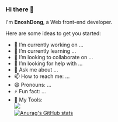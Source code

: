 ### Hi there 👋

I'm **EnoshDong**, a Web front-end developer. 

Here are some ideas to get you started:
- 🔭 I’m currently working on ...
- 🌱 I’m currently learning ...
- 👯 I’m looking to collaborate on ...
- 🤔 I’m looking for help with ...
- 💬 Ask me about ...
- 📫 How to reach me: ...
- 😄 Pronouns: ...
- ⚡ Fun fact: ...
- 🔧 My Tools:  
     ![](https://img.shields.io/badge/%E7%BC%96%E7%A8%8B%E5%B7%A5%E5%85%B7-VSCode-blue)   
[![Anurag's GitHub stats](https://github-readme-stats.vercel.app/api?username=EnoshDong&show_icons=true&theme=tokyonight)](https://github.com/EnoshDong/github-readme-stats)

